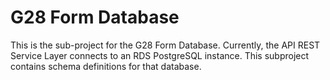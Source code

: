 # G28 Form Database

This is the sub-project for the G28 Form Database.  Currently, the API
REST Service Layer connects to an RDS PostgreSQL instance.  This 
subproject contains schema definitions for that database.